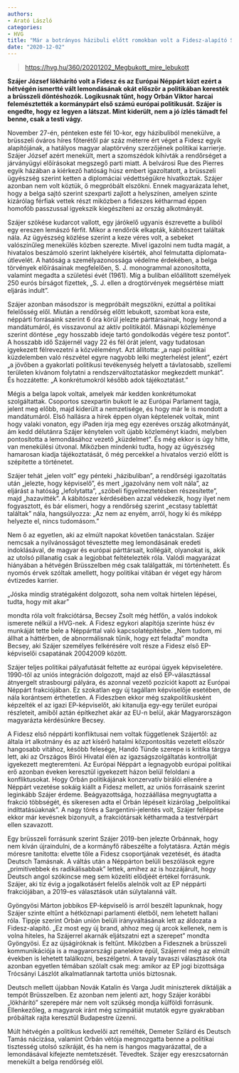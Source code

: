 ```yaml
---
authors:
- Arató László
categories:
- HVG
title: "Már a botrányos házibuli előtt romokban volt a Fidesz-alapító Szájer József brüsszeli karrierje"
date: "2020-12-02"
---
```


> https://hvg.hu/360/20201202_Megbukott_mire_lebukott

**Szájer József lökhárító volt a Fidesz és az Európai Néppárt közt  ezért a hétvégén ismertté vált lemondásának okát először a politikában keresték a brüsszeli döntéshozók. Logikusnak tűnt, hogy Orbán Viktor harcai felemésztették a kormánypárt első számú európai politikusát. Szájer is engedte, hogy ez legyen a látszat. Mint kiderült, nem a jó ízlés támadt fel benne, csak a testi vágy.**

November 27-én, pénteken este fél 10-kor, egy házibuliból menekülve, a brüsszeli óváros híres főterétől pár száz méterre ért véget a Fidesz egyik alapítójának, a hatályos magyar alaptörvény szerzőjének politikai karrierje. Szájer József azért menekült, mert a szomszédok kihívták a rendőrséget a járványügyi előírásokat megszegő parti miatt. A belvárosi Rue des Pierres egyik házában a kiérkező hatóság húsz embert igazoltatott, a brüsszeli ügyészség szerint ketten a diplomáciai védettségükre hivatkoztak. Szájer azonban nem volt köztük, ő megpróbált elszökni. Ennek magyarázata lehet, hogy a belga sajtó szerint szexparti zajlott a helyszínen, amelyen szinte kizárólag férfiak vettek részt  miközben a fideszes kétharmad éppen homofób passzussal igyekszik kiegészíteni az ország alkotmányát.

Szájer szökése kudarcot vallott, egy járókelő ugyanis észrevette a buliból egy ereszen lemászó férfit. Mikor a rendőrök elkapták, kábítószert találtak nála. Az ügyészség közlése szerint a keze véres volt, a sebeket valószínűleg menekülés közben szerezte. Mivel igazolni nem tudta magát, a hivatalos beszámoló szerint lakhelyére kísérték, ahol felmutatta diplomata-útlevelét. A hatóság a személyazonossága védelme érdekében, a belga törvények előírásainak megfelelően, S. J. monogrammal azonosította, valamint megadta a születési évét (1961). Míg a buliban előállított személyek 250 eurós bírságot fizettek, „S. J. ellen a drogtörvények megsértése miatt eljárás indult”.


Szájer azonban másodszor is megpróbált megszökni, ezúttal a politikai felelősség elől. Miután a rendőrség előtt lebukott, szombat kora este, néppárti forrásaink szerint 6 óra körül jelezte párttársainak, hogy lemond a mandátumáról, és visszavonul az aktív politikától. Másnapi közleménye szerint döntése „egy hosszabb ideje tartó gondolkodás végére tesz pontot”. A hosszabb idő Szájernél vagy 22 és fél órát jelent, vagy tudatosan igyekezett félrevezetni a közvéleményt. Azt állította: „a napi politikai küzdelemben való részvétel egyre nagyobb lelki megterhelést jelent”, ezért „a jövőben a gyakorlati politikusi tevékenység helyett a távlatosabb, szellemi területen kívánom folytatni a rendszerváltoztatáskor megkezdett munkát”. És hozzátette: „A konkrétumokról később adok tájékoztatást.”

Mégis a belga lapok voltak, amelyek már kedden konkrétumokat szolgáltattak. Csoportos szexpartin bukott le az Európai Parlament tagja, jelent meg előbb, majd kiderült a nemzetisége, és hogy már le is mondott a mandátumáról. Első hallásra a hírek éppen olyan képtelenek voltak, mint hogy valaki vonaton, egy iPaden írja meg egy ezeréves ország alkotmányát, ám kedd délutánra Szájer kénytelen volt újabb közleményt kiadni, melyben pontosította a lemondásához vezető „küzdelmet”. És még ekkor is úgy hitte, van menekülési útvonal. Miközben mindenki tudta, hogy az ügyészség hamarosan kiadja tájékoztatását, ő még percekkel a hivatalos verzió előtt is szépítette a történetet.


Szájer tehát „jelen volt” egy pénteki „házibuliban”, a rendőrségi igazoltatás után „jelezte, hogy képviselő”, és mert „igazolvány nem volt nála”, az eljárást a hatóság „lefolytatta”, „szóbeli figyelmeztetésben részesítette”, majd „hazavitték”. A kábítószer kérdésében azzal védekezik, hogy ilyet nem fogyasztott, és bár elismeri, hogy a rendőrség szerint „ecstasy tablettát találtak” nála, hangsúlyozza: „Az nem az enyém, arról, hogy ki és miképp helyezte el, nincs tudomásom.”

Nem ő az egyetlen, aki az elmúlt napokat követően tanácstalan. Szájer nemcsak a nyilvánosságot tévesztette meg lemondásának eredeti indoklásával, de magyar és európai párttársait, kollégáit, olyanokat is, akik az utolsó pillanatig csak a legjobbat feltételezték róla. Valódi magyarázat hiányában a hétvégén Brüsszelben még csak találgatták, mi történhetett. És nyomós érvek szóltak amellett, hogy politikai vitában ér véget egy három évtizedes karrier.


„Jóska mindig stratégaként dolgozott, soha nem voltak hirtelen lépései, tudta, hogy mit akar”

 mondta róla volt frakciótársa, Becsey Zsolt még hétfőn, a valós indokok ismerete nélkül a HVG-nek. A Fidesz egykori alapítója szerinte húsz év munkáját tette bele a Néppárttal való kapcsolatépítésbe. „Nem tudom, mi állhat a háttérben, de abnormálisnak tűnik, hogy ezt feladta”  mondta Becsey, aki Szájer személyes felkérésére volt része a Fidesz első EP-képviselői csapatának 20042009 között.

Szájer teljes politikai pályafutását feltette az európai ügyek képviseletére. 1990-től az uniós integráción dolgozott, majd az első EP-választással átnyergelt strasbourgi pályára, és azonnal vezető pozíciót kapott az Európai Néppárt frakciójában. Ez szokatlan egy új tagállam képviselője esetében, de nála korántsem érthetetlen. A Fideszben ekkor még szakpolitikusként képzelték el az igazi EP-képviselőt, aki kitanulja egy-egy terület európai részleteit, amiből aztán építkezhet akár az EU-n belül, akár Magyarországon  magyarázta kérdésünkre Becsey.


A Fidesz első néppárti konfliktusai nem voltak függetlenek Szájertől: az általa írt alkotmány és az azt kísérő hatalmi központosítás vezetett először hangosabb vitához, később felesége, Handó Tünde szerepe is kritika tárgya lett, aki az Országos Bírói Hivatal élén az igazságszolgáltatás kontrollját igyekezett megteremteni. Az Európai Néppárt  a legnagyobb európai politikai erő  azonban éveken keresztül igyekezett házon belül feloldani a konfliktusokat. Hogy Orbán politikájának konzervatív bírálói ellenére a Néppárt vezetése sokáig kiállt a Fidesz mellett, az uniós forrásaink szerint leginkább Szájer érdeme. Beágyazottsága, hozzáállása megnyugtatta a frakció többségét, és sikeresen adta el Orbán lépéseit kizárólag „belpolitikai indíttatásúaknak”. A nagy törés a Sargentini-jelentés volt, Szájer fellépése ekkor már kevésnek bizonyult, a frakciótársak kétharmada a testvérpárt ellen szavazott.


Egy brüsszeli forrásunk szerint Szájer 2019-ben jelezte Orbánnak, hogy nem kíván újraindulni, de a kormányfő rábeszélte a folytatásra. Aztán mégis móresre tanította: elvette tőle a Fidesz csoportjának vezetését, és átadta Deutsch Tamásnak. A váltás után a Néppárton belüli beszólások egyre „primitívebbek és radikálisabbak” lettek, amihez az is hozzájárult, hogy Deutsch angol szókincse meg sem közelíti elődjéét  értékel forrásunk. Szájer, aki tíz évig a jogalkotásért felelős alelnök volt az EP néppárti frakciójában, a 2019-es választások után súlytalanná vált.


Gyöngyösi Márton jobbikos EP-képviselő is arról beszélt lapunknak, hogy Szájer szinte eltűnt a hétköznapi parlamenti életből, nem lehetett hallani róla. Tippje szerint Orbán unión belüli irányváltásának lett az áldozata a Fidesz-alapító. „Ez most egy új brand, ahhoz meg új arcok kellenek, nem is volna hiteles, ha Szájerrel akarnák eljátszatni ezt a szerepet”  mondta Gyöngyösi. Ez az újságíróknak is feltűnt. Miközben a Fidesznek a brüsszeli kommunikációja is a magyarországi panelekre épül, Szájerrel még az elmúlt években is lehetett találkozni, beszélgetni. A tavaly tavaszi választások óta azonban egyetlen témában szólalt csak meg: amikor az EP jogi bizottsága Trócsányi Lászlót alkalmatlannak tartotta uniós biztosnak.



Deutsch mellett újabban Novák Katalin és Varga Judit miniszterek diktálják a tempót Brüsszelben. Ez azonban nem jelenti azt, hogy Szájer korábbi „lökhárító” szerepére már nem volt szükség  mondja külföldi forrásunk. Ellenkezőleg, a magyarok iránt még szimpátiát mutatók egyre gyakrabban próbáltak rajta keresztül Budapestre üzenni.

Múlt hétvégén a politikus kedvelői azt remélték, Demeter Szilárd és Deutsch Tamás nácizása, valamint Orbán vétója megmozgatta benne a politikai tisztesség utolsó szikráját, és ha nem is hangos magyarázattal, de a lemondásával kifejezte nemtetszését. Tévedtek. Szájer egy ereszcsatornán menekült a belga rendőrség elől. 
